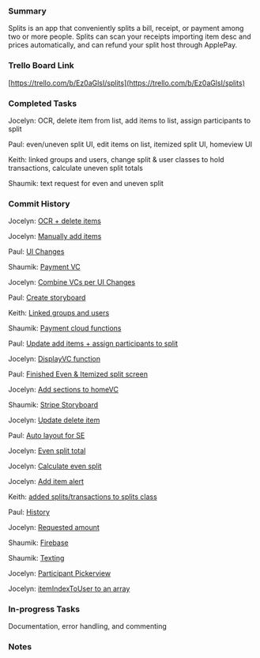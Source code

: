 ### Summary

Splits is an app that conveniently splits a bill, receipt, or payment among two or more people. Splits can scan your receipts importing item desc and prices automatically, and can refund your split host through ApplePay.

### Trello Board Link

[https://trello.com/b/Ez0aGlsI/splits](https://trello.com/b/Ez0aGlsI/splits)


### Completed Tasks
Jocelyn: OCR, delete item from list, add items to list, assign participants to split

Paul: even/uneven split UI, edit items on list, itemized split UI, homeview UI

Keith: linked groups and users, change split & user classes to hold transactions, calculate uneven split totals

Shaumik: text request for even and uneven split


### Commit History
Jocelyn: [OCR + delete items](https://github.com/ECS189E/project-w21-splits/tree/68a48044d46bdf706e9d3fd3a18af26b6837b27b)

Jocelyn: [Manually add items](https://github.com/ECS189E/project-w21-splits/tree/7a20e14c57df744aacf89d6be85c288c41b95722)

Paul: [UI Changes](https://github.com/ECS189E/project-w21-splits/tree/68a48044d46bdf706e9d3fd3a18af26b6837b27b)

Shaumik: [Payment VC](665c10800a2843098884059f6fb8cff3d7cd86b3)

Jocelyn: [Combine VCs per UI Changes](https://github.com/ECS189E/project-w21-splits/tree/68a48044d46bdf706e9d3fd3a18af26b6837b27b)

Paul: [Create storyboard](https://github.com/ECS189E/project-w21-splits/tree/68a48044d46bdf706e9d3fd3a18af26b6837b27b)

Keith: [Linked groups and users](https://github.com/ECS189E/project-w21-splits/tree/4a58cb5f946f2189533ced96002c23781c7c5ca2)

Shaumik: [Payment cloud functions](https://github.com/ECS189E/project-w21-splits/tree/89348075bdd093d3db5b099c16a42e6628d6dee0)

Paul: [Update add items + assign participants to split](https://github.com/ECS189E/project-w21-splits/tree/89348075bdd093d3db5b099c16a42e6628d6dee0)

Jocelyn: [DisplayVC function](https://github.com/ECS189E/project-w21-splits/tree/7bd96fd37e0afb4fbcac4ce9eff8ee91a0ddfd15)

Paul: [Finished Even & Itemized split screen](https://github.com/ECS189E/project-w21-splits/tree/89348075bdd093d3db5b099c16a42e6628d6dee0)

Jocelyn: [Add sections to homeVC](https://github.com/ECS189E/project-w21-splits/tree/39c9ad93237d01dcbe7f8601d8f50c9fd70a64fe)

Shaumik: [Stripe Storyboard](7d5d044e1d5b237a576f3750b2cd6703ed117999)

Jocelyn: [Update delete item](https://github.com/ECS189E/project-w21-splits/tree/7bd96fd37e0afb4fbcac4ce9eff8ee91a0ddfd15)

Paul: [Auto layout for SE](https://github.com/ECS189E/project-w21-splits/tree/5f0f792ed652ad50c89a362882b118d165ebbddb) 

Jocelyn: [Even split total](https://github.com/ECS189E/project-w21-splits/tree/7bd96fd37e0afb4fbcac4ce9eff8ee91a0ddfd15)

Jocelyn: [Calculate even split](https://github.com/ECS189E/project-w21-splits/tree/4b1d2e721821897feaba8568a3c1449a803ba1bd)

Jocelyn: [Add item alert](https://github.com/ECS189E/project-w21-splits/tree/f5f077e1eeb2cd5d86bba546bd686e4c6a71f1a0)

Keith: [added splits/transactions to splits class](https://github.com/ECS189E/project-w21-splits/tree/c0b9e21a08e53abf15b49012fee1a8d7d547bfbc)

Paul: [History](https://github.com/ECS189E/project-w21-splits/tree/ae2cedb9deca3485166637b3cc7b4dc8da1973ab)

Jocelyn: [Requested amount](https://github.com/ECS189E/project-w21-splits/tree/098c19b64f113de843dc1ec2270798ee3a9d5d02)

Shaumik: [Firebase](https://github.com/ECS189E/project-w21-splits/tree/bcea8d067ec343b01f12ebb91cbd80239e353a3f)

Shaumik: [Texting](https://github.com/ECS189E/project-w21-splits/tree/8d13372a0175cbbd9231be9cdefbfd8a92a370f4)

Jocelyn: [Participant Pickerview](https://github.com/ECS189E/project-w21-splits/tree/35905e4034973843f9e5f40523a3db1749130d58)

Jocelyn: [itemIndexToUser to an array](https://github.com/ECS189E/project-w21-splits/tree/3c891f5703aa0b89a70a8b8010cf93dcb967678f)

### In-progress Tasks
Documentation, error handling, and commenting


### Notes
